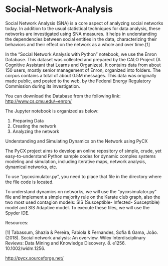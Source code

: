 # Social-Network-Analysis
Social Network Analysis (SNA) is a core aspect of analyzing social networks today. In addition to the usual statistical techniques for data analysis, these networks are investigated using SNA measures. It helps in understanding the dependencies between social entities in the data, characterizing their behaviors and their effect on the network as a whole and over time.[1]

In the “Social Network Analysis with Python” notebook, we use the Enron Database. This dataset was collected and prepared by the CALO Project (A Cognitive Assistant that Learns and Organizes). It contains data from about 150 users, mostly senior management of Enron, organized into folders. The corpus contains a total of about 0.5M messages. This data was originally made public, and posted to the web, by the Federal Energy Regulatory Commission during its investigation.

You can download the Database from the following link: http://www.cs.cmu.edu/~enron/

The Jupyter notebook is organized as below:

1.	Preparing Data
2.	Creating the network
3.	Analyzing the network

Understanding and Simulating Dynamics on the Network using PyCX

The PyCX project aims to develop an online repository of simple, crude, yet easy-to-understand Python sample codes for dynamic complex systems modeling and simulation, including iterative maps, network analysis, dynamical networks, etc.

To use “pycxsimulator.py”, you need to place that file in the directory where the file code is located.

To understand dynamics on networks, we will use the “pycxsimulator.py” file and implement a simple majority rule on the Karate club graph, also the two most used contagion models: SIS (Susceptible- Infected- Susceptible) model and SIS Adaptive model.
To execute these files, we will use the Spyder IDE.

Resources:

[1] Tabassum, Shazia & Pereira, Fabiola & Fernandes, Sofia & Gama, João. (2018). Social network analysis: An overview. Wiley Interdisciplinary Reviews: Data Mining and Knowledge Discovery. 8. e1256. 10.1002/widm.1256.

http://pycx.sourceforge.net/


